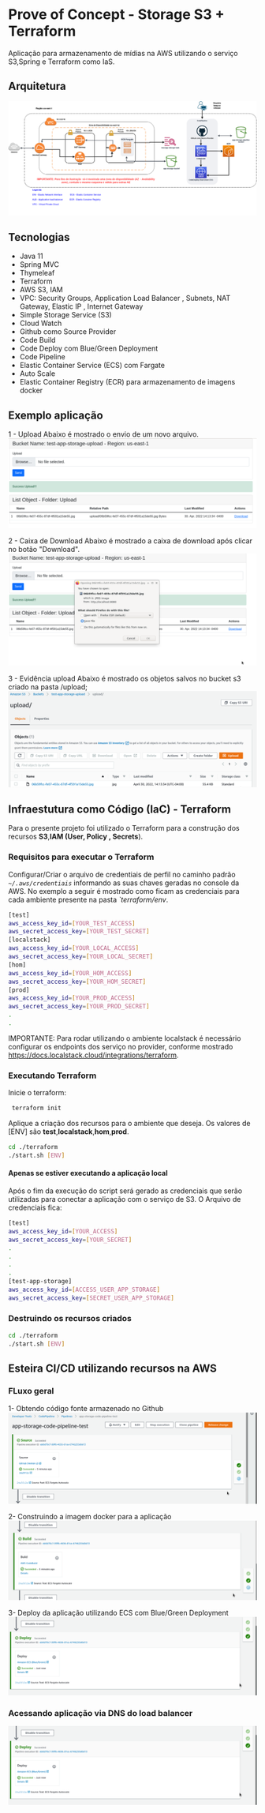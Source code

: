 # Prove of Concept - Storage S3 + Terraform
Aplicação para armazenamento de mídias na AWS utilizando o serviço S3,Spring e Terraform como IaS.


## Arquitetura 
![Imagem Upload realizado com Sucesso](https://github.com/maiconsa/app-storage-aws-s3-terrafom/blob/main/images/devops-aws/app-storage-aws-arch.png)


## Tecnologias 
- Java 11
- Spring MVC 
- Thymeleaf
- Terraform
- AWS S3, IAM
- VPC: Security Groups, Application Load Balancer , Subnets, NAT Gateway, Elastic IP , Internet Gateway
 - Simple Storage Service (S3)
 - Cloud Watch
 - Github como Source Provider
 - Code Build
 - Code Deploy com Blue/Green Deployment
 - Code Pipeline
 - Elastic Container Service (ECS) com Fargate
 - Auto Scale
 - Elastic Container Registry (ECR) para armazenamento de imagens docker


## Exemplo aplicação
	
1 - Upload
Abaixo é mostrado o envio de um novo arquivo.
![Imagem Upload realizado com Sucesso](https://github.com/maiconsa/app-storage-aws-s3-terrafom/blob/main/images/app-storage-success-upload.png)

2 - Caixa de Download
Abaixo é mostrado a caixa de download após clicar no botão "Download".
![Imagem Download](https://github.com/maiconsa/app-storage-aws-s3-terrafom/blob/main/images/app-storage-download.png)

3 - Evidência upload
Abaixo é mostrado os objetos salvos no bucket s3 criado na pasta /upload;
![Imagem Download](https://github.com/maiconsa/app-storage-aws-s3-terrafom/blob/main/images/objects-bucket.png)



## Infraestutura como Código (IaC) - Terraform

Para o presente projeto foi utilizado o Terraform para a construção dos recursos **S3**,**IAM (User,  Policy , Secrets**).

### Requisitos para executar o Terraform
 Configurar/Criar  o arquivo de credentiais de perfil  no caminho padrão *`~/.aws/credentiais`* informando as suas chaves geradas no console da AWS. No exemplo a seguir é mostrado como ficam as credenciais para cada ambiente presente na pasta *`terraform/env*.

```bash
[test]
aws_access_key_id=[YOUR_TEST_ACCESS]
aws_secret_access_key=[YOUR_TEST_SECRET]
[localstack]
aws_access_key_id=[YOUR_LOCAL_ACCESS]
aws_secret_access_key=[YOUR_LOCAL_SECRET]
[hom]
aws_access_key_id=[YOUR_HOM_ACCESS]
aws_secret_access_key=[YOUR_HOM_SECRET]
[prod]
aws_access_key_id=[YOUR_PROD_ACCESS]
aws_secret_access_key=[YOUR_PROD_SECRET]
.
.

```
IMPORTANTE: Para rodar utilizando o ambiente localstack é necessário configurar os endpoints dos serviço no provider, conforme mostrado https://docs.localstack.cloud/integrations/terraform.
### Executando Terraform
 Inicie o terraform:
 
```bash
 terraform init
```
 Aplique  a criação dos recursos para o ambiente que deseja. Os valores de [ENV] são **test**,**localstack**,**hom**,**prod**.
 
```bash
cd ./terraform
./start.sh [ENV]
 ```


#### Apenas se estiver executando a aplicação local
Após o fim da execução do script será gerado as credenciais que serão utilizadas para conectar a aplicação com o serviço de S3. O Arquivo de credenciais fica: 	

```bash
[test]
aws_access_key_id=[YOUR_ACCESS]
aws_secret_access_key=[YOUR_SECRET]
.
.
.
.
[test-app-storage]
aws_access_key_id=[ACCESS_USER_APP_STORAGE]
aws_secret_access_key=[SECRET_USER_APP_STORAGE]
 ```
 
### Destruindo os recursos criados
```bash
cd ./terraform
./start.sh [ENV]
 ```


## Esteira CI/CD utilizando recursos na AWS

### FLuxo geral
1- Obtendo código fonte armazenado no Github
![Source Provider](https://github.com/maiconsa/app-storage-aws-s3-terrafom/blob/main/images/devops-aws/source-success.png)

2- Construindo a imagem docker para a aplicação 
![Source Provider](https://github.com/maiconsa/app-storage-aws-s3-terrafom/blob/main/images/devops-aws/code-build-success.png)

3- Deploy da aplicação utilizando ECS com Blue/Green Deployment
![Source Provider](https://github.com/maiconsa/app-storage-aws-s3-terrafom/blob/main/images/devops-aws/code-deploy-success.png)

### Acessando aplicação via DNS do load balancer
![Source Provider](https://github.com/maiconsa/app-storage-aws-s3-terrafom/blob/main/images/devops-aws/code-deploy-success.png)

